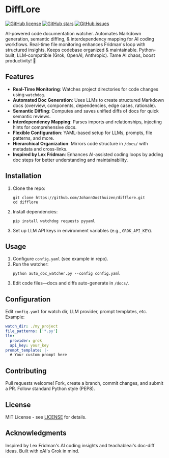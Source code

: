 # DiffLore

[![GitHub license](https://img.shields.io/github/license/yourusername/difflore)](https://github.com/yourusername/difflore/blob/main/LICENSE)
[![GitHub stars](https://img.shields.io/github/stars/yourusername/difflore)](https://github.com/yourusername/difflore/stargazers)
[![GitHub issues](https://img.shields.io/github/issues/yourusername/difflore)](https://github.com/yourusername/difflore/issues)

AI-powered code documentation watcher. Automates Markdown generation, semantic diffing, & interdependency mapping for AI coding workflows. Real-time file monitoring enhances Fridman's loop with structured insights. Keeps codebase organized & maintainable. Python-built, LLM-compatible (Grok, OpenAI, Anthropic). Tame AI chaos, boost productivity! 🚀

## Features
- **Real-Time Monitoring**: Watches project directories for code changes using `watchdog`.
- **Automated Doc Generation**: Uses LLMs to create structured Markdown docs (overview, components, dependencies, edge cases, rationale).
- **Semantic Diffing**: Computes and saves unified diffs of docs for quick semantic reviews.
- **Interdependency Mapping**: Parses imports and relationships, injecting hints for comprehensive docs.
- **Flexible Configuration**: YAML-based setup for LLMs, prompts, file patterns, and more.
- **Hierarchical Organization**: Mirrors code structure in `/docs/` with metadata and cross-links.
- **Inspired by Lex Fridman**: Enhances AI-assisted coding loops by adding doc steps for better understanding and maintainability.

## Installation
1. Clone the repo:
   ```
   git clone https://github.com/JohannOosthuizen/difflore.git
   cd difflore
   ```
2. Install dependencies:
   ```
   pip install watchdog requests pyyaml
   ```
3. Set up LLM API keys in environment variables (e.g., `GROK_API_KEY`).

## Usage
1. Configure `config.yaml` (see example in repo).
2. Run the watcher:
   ```
   python auto_doc_watcher.py --config config.yaml
   ```
3. Edit code files—docs and diffs auto-generate in `/docs/`.

## Configuration
Edit `config.yaml` for watch dir, LLM provider, prompt templates, etc. Example:
```yaml
watch_dir: ./my_project
file_patterns: ['*.py']
llm:
  provider: grok
  api_key: your_key
prompt_template: |-
  # Your custom prompt here
```

## Contributing
Pull requests welcome! Fork, create a branch, commit changes, and submit a PR. Follow standard Python style (PEP8).

## License
MIT License - see [LICENSE](LICENSE) for details.

## Acknowledgments
Inspired by Lex Fridman's AI coding insights and teachableai's doc-diff ideas. Built with xAI's Grok in mind.
